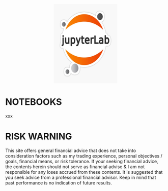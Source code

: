<p align="center">
  <img width="200" height="250" src="https://github.com/sobcza11/Value_in_Vogue/blob/main/_other/jup.jpg">
</p>

# NOTEBOOKS
xxx

# RISK WARNING
This site offers general financial advice that does not take into consideration factors such as my trading experience, personal objectives / goals, financial means, or risk tolerance. If your seeking financial advice, the contents herein should not serve as financial advise & I am not responsible for any loses accrued from these contents. It is suggested that you seek advice from a professional financial advisor. Keep in mind that past performance is no indication of future results.

